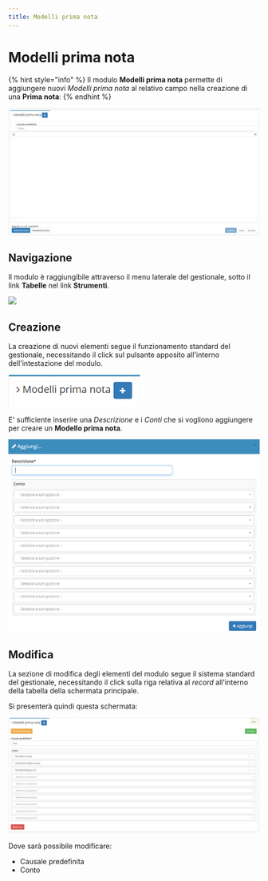 ```yaml
---
title: Modelli prima nota
---
```


# Modelli prima nota

{% hint style="info" %}
Il modulo **Modelli prima nota** permette di aggiungere nuovi _Modelli prima nota_ al relativo campo nella creazione di una **Prima nota**:
{% endhint %}

![Screenshot interfaccia modelli prima nota](../../../.gitbook/assets/ModelliPrimaNota.PNG)

## Navigazione

Il modulo è raggiungibile attraverso il menu laterale del gestionale, sotto il link **Tabelle** nel link **Strumenti**.

![](https://firebasestorage.googleapis.com/v0/b/gitbook-x-prod.appspot.com/o/spaces%2F-LZJeLg23eVDvrCv74U7-887967055%2Fuploads%2FwfHKmNnktv4tzdlcgnTh%2Ffile.png?alt=media)

## Creazione

La creazione di nuovi elementi segue il funzionamento standard del gestionale, necessitando il click sul pulsante apposito all'interno dell'intestazione del modulo.

![Screenshot creazione modelli prima nota](../../../.gitbook/assets/AggiuntaModelliPrimaNota.PNG)

E' sufficiente inserire una _Descrizione_ e i _Conti_ che si vogliono aggiungere per creare un **Modello prima nota**.

![Screenshot creazione modelli prima nota](../../../.gitbook/assets/AggiungereModelliPrimaNota.PNG)

## Modifica

La sezione di modifica degli elementi del modulo segue il sistema standard del gestionale, necessitando il click sulla riga relativa al _record_ all'interno della tabella della schermata principale.

Si presenterà quindi questa schermata:

![Screenshot modifica modelli prima nota](../../../.gitbook/assets/ModificaModelliPrimaNota.PNG)

Dove sarà possibile modificare:

* Causale predefinita
* Conto

